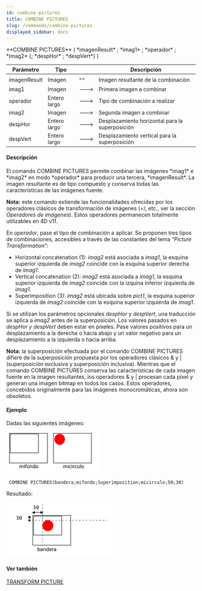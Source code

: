 ```yaml
---
id: combine-pictures
title: COMBINE PICTURES
slug: /commands/combine-pictures
displayed_sidebar: docs
---
```


<!--REF #_command_.COMBINE PICTURES.Syntax-->**COMBINE PICTURES** ( *imagenResult* ; *imag1* ; *operador* ; *imag2* {; *despHor* ; *despVert*} )<!-- END REF-->
<!--REF #_command_.COMBINE PICTURES.Params-->
| Parámetro | Tipo |  | Descripción |
| --- | --- | --- | --- |
| imagenResult | Imagen | &#x1F858; | Imagen resultante de la combinación |
| imag1 | Imagen | &#x1F852; | Primera imagen a combinar |
| operador | Entero largo | &#x1F852; | Tipo de combinación a realizar |
| imag2 | Imagen | &#x1F852; | Segunda imagen a combinar |
| despHor | Entero largo | &#x1F852; | Desplazamiento horizontal para la superposición |
| despVert | Entero largo | &#x1F852; | Desplazamiento vertical para la superposición |

<!-- END REF-->

#### Descripción 

<!--REF #_command_.COMBINE PICTURES.Summary-->El comando COMBINE PICTURES permite combinar las imágenes *imag1* e *imag2* en modo *operador* para producir una tercera, *imagenResult*.<!-- END REF--> La imagen resultante es de tipo compuesto y conserva todas las características de las imágenes fuente. 

**Nota:** este comando extiende las funcionalidades ofrecidas por los operadores clásicos de transformación de imágenes (+/, etc., ver la sección *Operadores de imágenes*). Estos operadores permanecen totalmente utilizables en 4D v11.

En *operador*, pase el tipo de combinación a aplicar. Se proponen tres tipos de combinaciones, accesibles a través de las constantes del tema “*Picture Transformation*”:

* Horizontal concatenation (1): *imag2* está asociada a *imag1*, la esquina superior izquierda de *imag2* coincide con la esquina superior derecha de *imag1*.
* Vertical concatenation (2): *imag2* está asociada a *imag1*, la esquina superior izquierda de *imag2* coincide con la izquina inferior izquierda de *imag1*.
* Superimposition (3): *imag2* está ubicada sobre *pict1*, la esquina superior izquierda de *imag2* coincide con la esquina superior izquierda de *imag1*.

Si se utilizan los parámetros opcionales *despHor* y *despVert*, una traducción se aplica a *imag2* antes de la superposición. Los valores pasados en *despHor y* *despVert* deben estar en píxeles. Pase valores positivos para un desplazamiento a la derecha o hacia abajo y un valor negativo para un desplazamiento a la izquierda o hacia arriba.

**Nota:** la superposición efectuada por el comando COMBINE PICTURES difiere de la superposición propuesta por los operadores clásicos & y |(superposición exclusiva y superposición inclusiva). Mientras que el comando COMBINE PICTURES conserva las características de cada imagen fuente en la imagen resultantes, los operadores & y | procesan cada píxel y generan una imagen bitmap en todos los casos. Estos operadores, concebidos originalmente para las imágenes monocromáticas, ahora son obsoletos.

#### Ejemplo 

Dadas las siguientes imágenes: 

![](../assets/en/commands/pict27793.es.png)

```4d
 COMBINE PICTURES(bandera;mifondo;Superimposition;micirculo;50;30)
```

Resultado:

![](../assets/en/commands/pict27794.es.png)

#### Ver también 

[TRANSFORM PICTURE](transform-picture.md)  